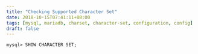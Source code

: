 ```yaml
---
title: "Checking Supported Character Set"
date: 2018-10-15T07:41:11+08:00
tags: [mysql, mariadb, charset, character-set, configuration, config]
draft: false
---
```

```
mysql> SHOW CHARACTER SET;
```

